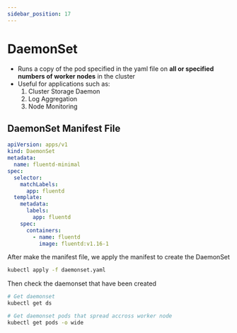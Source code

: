 ```yaml
---
sidebar_position: 17
---
```


# DaemonSet

- Runs a copy of the pod specified in the yaml file on **all or specified numbers of worker nodes** in the cluster
- Useful for applications such as:
  1. Cluster Storage Daemon
  2. Log Aggregation
  3. Node Monitoring

## DaemonSet Manifest File

```yaml title='daemonset.yaml'
apiVersion: apps/v1
kind: DaemonSet
metadata:
  name: fluentd-minimal
spec:
  selector:
    matchLabels:
      app: fluentd
  template:
    metadata:
      labels:
        app: fluentd
    spec:
      containers:
        - name: fluentd
          image: fluentd:v1.16-1
```

After make the manifest file, we apply the manifest to create the DaemonSet

```bash
kubectl apply -f daemonset.yaml
```

Then check the daemonset that have been created

```bash
# Get daemonset
kubectl get ds

# Get daemonset pods that spread accross worker node
kubectl get pods -o wide
```